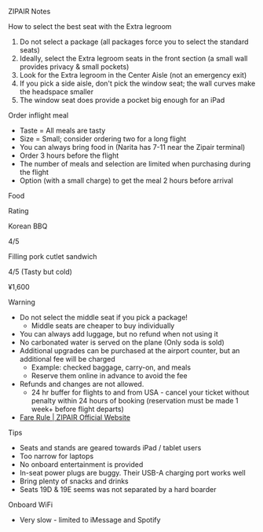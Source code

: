 ZIPAIR Notes

  


How to select the best seat with the Extra legroom

  1. Do not select a package (all packages force you to select the standard seats)
  2. Ideally, select the Extra legroom seats in the front section (a small wall provides privacy & small pockets)
  3. Look for the Extra legroom in the Center Aisle (not an emergency exit)
  4. If you pick a side aisle, don't pick the window seat; the wall curves make the headspace smaller
  5. The window seat does provide a pocket big enough for an iPad

  


Order inflight meal

  * Taste = All meals are tasty
  * Size = Small; consider ordering two for a long flight
  * You can always bring food in (Narita has 7-11 near the Zipair terminal)
  * Order 3 hours before the flight
  * The number of meals and selection are limited when purchasing during the flight
  * Option (with a small charge) to get the meal 2 hours before arrival

  


Food

Rating

  


Korean BBQ

4/5

  


Filling pork cutlet sandwich

4/5 (Tasty but cold)

¥1,600

  


  


  


  


Warning

  * Do not select the middle seat if you pick a package!
    * Middle seats are cheaper to buy individually 
  * You can always add luggage, but no refund when not using it
  * No carbonated water is served on the plane (Only soda is sold)
  * Additional upgrades can be purchased at the airport counter, but an additional fee will be charged
    * Example: checked baggage, carry-on, and meals
    * Reserve them online in advance to avoid the fee
  * Refunds and changes are not allowed.
    * 24 hr buffer for flights to and from USA - cancel your ticket without penalty within 24 hours of booking (reservation must be made 1 week+ before flight departs)
  * [Fare Rule | ZIPAIR Official Website](https://www.zipair.net/en/farerules)

  


  


Tips

  * Seats and stands are geared towards iPad / tablet users
  * Too narrow for laptops
  * No onboard entertainment is provided
  * In-seat power plugs are buggy. Their USB-A charging port works well
  * Bring plenty of snacks and drinks
  * Seats 19D & 19E seems was not separated by a hard boarder

  


Onboard WiFi

  * Very slow - limited to iMessage and Spotify

